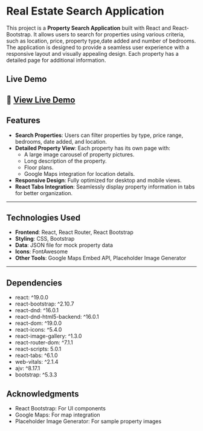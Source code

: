 # Real Estate Search Application

This project is a **Property Search Application** built with React and React-Bootstrap. It allows users to search for properties using various criteria, such as location, price, property type,date added and number of bedrooms. The application is designed to provide a seamless user experience with a responsive layout and visually appealing design. Each property has a detailed page for additional information.

## Live Demo
🔗 [View Live Demo](https://chamodkamiss.github.io)
---

## Features
- **Search Properties**: Users can filter properties by type, price range, bedrooms, date added, and location.
- **Detailed Property View**: Each property has its own page with:
  - A large image carousel of property pictures.
  - Long description of the property.
  - Floor plans.
  - Google Maps integration for location details.
- **Responsive Design**: Fully optimized for desktop and mobile views.
- **React Tabs Integration**: Seamlessly display property information in tabs for better organization.

---

## Technologies Used
- **Frontend**: React, React Router, React Bootstrap
- **Styling**: CSS, Bootstrap
- **Data**: JSON file for mock property data
- **Icons**: FontAwesome
- **Other Tools**: Google Maps Embed API, Placeholder Image Generator

---

## Dependencies
- react: ^19.0.0
- react-bootstrap: ^2.10.7
- react-dnd: ^16.0.1
- react-dnd-html5-backend: ^16.0.1
- react-dom: ^19.0.0
- react-icons: ^5.4.0
- react-image-gallery: ^1.3.0
- react-router-dom: ^7.1.1
- react-scripts: 5.0.1
- react-tabs: ^6.1.0
- web-vitals: ^2.1.4
- ajv: ^8.17.1
- bootstrap: ^5.3.3

## Acknowledgments
- React Bootstrap: For UI components
- Google Maps: For map integration
-  Placeholder Image Generator: For sample property images
 

